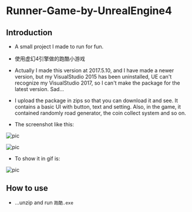 # Runner-Game-by-UnrealEngine4

## Introduction

 - A small project I made to run for fun.
 - 使用虚幻4引擎做的跑酷小游戏

 - Actually I made this version at 2017.5.10, and I have made a newer version, but my VisualStudio 2015 has been uninstalled, UE can't recognize my VisualStudio 2017, so I can't make the package for the latest version. Sad...

 - I upload the package in zips so that you can download it and see. It contains a basic UI with button, text and setting.
Also, in the game, it contained randomly road generator, the coin collect system and so on.

 - The screenshot like this:

 ![pic](https://github.com/AdamAlive/MarkdownRef/blob/master/13.jpg?raw=true )
 
 ![pic](https://github.com/AdamAlive/MarkdownRef/blob/master/11.jpg?raw=true )
 
 - To show it in gif is:

 ![pic](https://github.com/AdamAlive/MarkdownRef/blob/master/214.gif?raw=true )
 
 ## How to use
 
 - ...unzip and run `` 跑酷.exe ``
